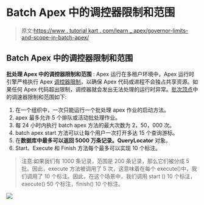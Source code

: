 # Batch Apex 中的调控器限制和范围

> 原文:[https://www . tutorial kart . com/learn _ apex/governor-limits-and-scope-in-batch-apex/](https://www.tutorialkart.com/learn_apex/governor-limits-and-scope-in-batch-apex/)

## Batch Apex 中的调控器限制和范围

**批处理 Apex 中的调控器限制和范围** : Apex 运行在多租户环境中，Apex 运行时引擎严格执行 Apex [调控器限制](https://www.tutorialkart.com/salesforce/salesforce-governor-limits-pdf/)，以确保 Apex 代码或进程不会独占共享资源。如果任何 Apex 代码超出限制，调控器就会发出无法处理的运行时异常。[批次顶点](https://www.tutorialkart.com/learn_apex/what-is-batch-apex-salesforce/)中的调速器限制和范围如下:

1.  在一个组织中，一次只能运行一个批处理 apex 作业的启动方法。
2.  apex 最多允许 5 个排队或活动批处理作业。
3.  每 24 小时内执行 batch apex 方法的最大次数为 2，50，000 次。
4.  batch apex start 方法可以让每个用户一次打开多达 15 个查询游标。
5.  在**数据库中最多可以返回 5000 万条记录。QueryLocator** 对象。
6.  Start、Execute 和 Finish 方法每个最多可以实现 10 个标注。

> 注意:如果我们有 1000 条记录，范围是 200 条记录，那么它们被分成 5 批。因此，execute 方法被调用了 5 次，这意味着在每个 execute()中，我们调用了 10 个标注。因此，在这个场景中，我们调用 start () 10 个标注，execute() 50 个标注，finish() 10 个标注。

[![](../Images/925da31b32d6bc3827932f6c8afb11bb.png)](https://www.tutorialkart.com/)
